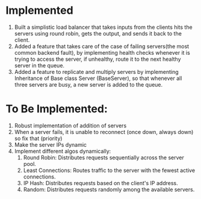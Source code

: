 # Implemented
1. Built a simplistic load balancer that takes inputs from the clients hits the servers using round robin, gets the output, and sends it back to the client.
2. Added a feature that takes care of the case of failing servers(the most common backend fault), by implementing health checks whenever it is trying to access the server, if unhealthy, route it to the next healthy server in the queue.
3. Added a feature to replicate and multiply servers by implementing Inheritance of Base class Server (BaseServer), so that whenever all three servers are busy, a new server is added to the queue.

# To Be Implemented:
1. Robust implementation of addition of servers
2. When a server fails, it is unable to reconnect (once down, always down) so fix that (priority)
3. Make the server IPs dynamic
4. Implement different algos dynamically:
    1. Round Robin: Distributes requests sequentially across the server pool.
    2. Least Connections: Routes traffic to the server with the fewest active connections.
    3. IP Hash: Distributes requests based on the client's IP address.
    4. Random: Distributes requests randomly among the available servers.
